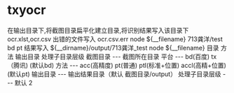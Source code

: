# txyocr

在输出目录下,将截图目录扁平化建立目录,将识别结果写入该目录下ocr.xlst,ocr.csv
出错的文件写入 ocr.csv.err
node ${__filename} 713龚洋/test bd pt 
结果写入  ${__dirname}/output/713龚洋_test
 node ${__filename} 目录 方法 输出目录 处理子目录层级
  截图目录       ---   截图所在目录
  平台          ---   bd(百度) tx（腾讯) (默认bd)
  方法          ---   acc(高精度) pt(普通)  ptl(标准+位置) accl(高精+位置) (默认pt)
  输出目录       ---   输出结果目录（默认 截图目录/output）
  处理子目录层级  ---   默认 2
